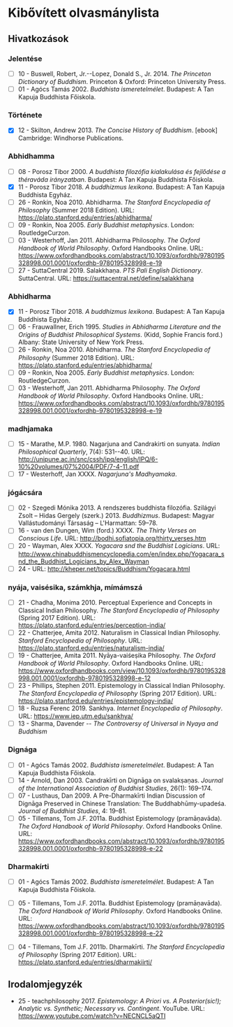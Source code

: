 # Kibővített olvasmánylista

## Hivatkozások

### Jelentése
- [ ] 10 - Buswell, Robert, Jr.--Lopez, Donald S., Jr. 2014. *The Princeton Dictionary of Buddhism*. Princeton & Oxford: Princeton University Press.
- [ ] 01 - Agócs Tamás 2002. *Buddhista ismeretelmélet*. Budapest: A Tan Kapuja Buddhista Főiskola.

### Története
- [x] 12 - Skilton, Andrew 2013. *The Concise History of Buddhism*. [ebook] Cambridge: Windhorse Publications.

### Abhidhamma
- [ ] 08 - Porosz Tibor 2000. *A buddhista filozófia kialakulása és fejlődése a théraváda irányzatban*. Budapest: A Tan Kapuja Buddhista Főiskola.
- [x] 11 - Porosz Tibor 2018. *A buddhizmus lexikona*. Budapest: A Tan Kapuja Buddhista Egyház.
- [ ] 26 - Ronkin, Noa 2010. Abhidharma. *The Stanford Encyclopedia of Philosophy* (Summer 2018 Edition). URL: https://plato.stanford.edu/entries/abhidharma/
- [ ] 09 - Ronkin, Noa 2005. *Early Buddhist metaphysics*. London: RoutledgeCurzon.
- [ ] 03 - Westerhoff, Jan 2011. Abhidharma Philosophy. *The Oxford Handbook of World Philosophy*. Oxford Handbooks Online. URL: https://www.oxfordhandbooks.com/abstract/10.1093/oxfordhb/9780195328998.001.0001/oxfordhb-9780195328998-e-19
- [ ] 27 - SuttaCentral 2019. Salakkhaṇa. *PTS Pali English Dictionary*. SuttaCentral. URL: https://suttacentral.net/define/salakkhaṇa

### Abhidharma
- [x] 11 - Porosz Tibor 2018. *A buddhizmus lexikona*. Budapest: A Tan Kapuja Buddhista Egyház.
- [ ] 06 - Frauwallner, Erich 1995. *Studies in Abhidharma Literature and the Origins of Buddhist Philosophical Systems*. (Kidd, Sophie Francis ford.) Albany: State University of New York Press.
- [ ] 26 - Ronkin, Noa 2010. Abhidharma. *The Stanford Encyclopedia of Philosophy* (Summer 2018 Edition). URL: https://plato.stanford.edu/entries/abhidharma/
- [ ] 09 - Ronkin, Noa 2005. *Early Buddhist metaphysics*. London: RoutledgeCurzon.
- [ ] 03 - Westerhoff, Jan 2011. Abhidharma Philosophy. *The Oxford Handbook of World Philosophy*. Oxford Handbooks Online. URL: https://www.oxfordhandbooks.com/abstract/10.1093/oxfordhb/9780195328998.001.0001/oxfordhb-9780195328998-e-19

### madhjamaka
- [ ] 15 - Marathe, M.P. 1980. Nagarjuna and Candrakirti on sunyata. *Indian Philosophical Quarterly*, 7(4): 531--40. URL: http://unipune.ac.in/snc/cssh/ipq/english/IPQ/6-10%20volumes/07%2004/PDF/7-4-11.pdf
- [ ] 17 - Westerhoff, Jan XXXX. *Nagarjuna's Madhyamaka*.

### jógácsára
- [ ] 02 - Szegedi Mónika 2013. A rendszeres buddhista filozófia. Szilágyi Zsolt – Hidas Gergely (szerk.) 2013. *Buddhizmus*. Budapest: Magyar Vallástudományi Társaság – L'Harmattan: 59–78. 
- [ ] 16 - van den Dungen, Wim (ford.) XXXX. *The Thirty Verses on Conscious Life*. URL: http://bodhi.sofiatopia.org/thirty_verses.htm
- [ ] 20 - Wayman, Alex XXXX. *Yogacara snd the Buddhist Logicians*. URL: http://www.chinabuddhismencyclopedia.com/en/index.php/Yogacara_snd_the_Buddhist_Logicians_by_Alex_Wayman
- [ ] 24 - URL: http://kheper.net/topics/Buddhism/Yogacara.html

### nyája, vaisésika, számkhja, mímámszá
- [ ] 21 - Chadha, Monima 2010. Perceptual Experience and Concepts in Classical Indian Philosophy. *The Stanford Encyclopedia of Philosophy* (Spring 2017 Edition). URL: https://plato.stanford.edu/entries/perception-india/
- [ ] 22 - Chatterjee, Amita 2012. Naturalism in Classical Indian Philosophy. *Stanford Encyclopedia of Philosophy*. URL: https://plato.stanford.edu/entries/naturalism-india/
- [ ] 19 - Chatterjee, Amita 2011. Nyāya-vaiśeṣika Philosophy. *The Oxford Handbook of World Philosophy*. Oxford Handbooks Online. URL: https://www.oxfordhandbooks.com/view/10.1093/oxfordhb/9780195328998.001.0001/oxfordhb-9780195328998-e-12
- [ ] 23 - Phillips, Stephen 2011. Epistemology in Classical Indian Philosophy. *The Stanford Encyclopedia of Philosophy* (Spring 2017 Edition). URL: https://plato.stanford.edu/entries/epistemology-india/
- [ ] 18 - Ruzsa Ferenc 2019. Sankhya. *Internet Encyclopedia of Philosophy*. URL: https://www.iep.utm.edu/sankhya/
- [ ] 13 - Sharma, Davender -- *The Controversy of Universal in Nyaya and Buddhism*

### Dignága
- [ ] 01 - Agócs Tamás 2002. *Buddhista ismeretelmélet*. Budapest: A Tan Kapuja Buddhista Főiskola.
- [ ] 14 - Arnold, Dan 2003. Candrakīrti on Dignāga on svalakṣaṇas. *Journal of the International Association of Buddhist Studies*, 26(1): 169–174.
- [ ] 07 - Lusthaus, Dan 2009. A Pre-Dharmakīrti Indian Discussion of Dignāga Preserved in Chinese Translation: The Buddhabhūmy-upadeśa. *Journal of Buddhist Studies*, 4: 19–81.
- [ ] 05 - Tillemans, Tom J.F. 2011a. Buddhist Epistemology (pramāṇavāda). *The Oxford Handbook of World Philosophy*. Oxford Handbooks Online. URL: https://www.oxfordhandbooks.com/abstract/10.1093/oxfordhb/9780195328998.001.0001/oxfordhb-9780195328998-e-22

### Dharmakírti
- [ ] 01 - Agócs Tamás 2002. *Buddhista ismeretelmélet*. Budapest: A Tan Kapuja Buddhista Főiskola.
- [ ] 05 - Tillemans, Tom J.F. 2011a. Buddhist Epistemology (pramāṇavāda). *The Oxford Handbook of World Philosophy*. Oxford Handbooks Online. URL: https://www.oxfordhandbooks.com/abstract/10.1093/oxfordhb/9780195328998.001.0001/oxfordhb-9780195328998-e-22
- [ ] 04 - Tillemans, Tom J.F. 2011b. Dharmakīrti. *The Stanford Encyclopedia of Philosophy* (Spring 2017 Edition). URL: https://plato.stanford.edu/entries/dharmakiirti/




## Irodalomjegyzék

- 25 - teachphilosophy 2017. *Epistemology: A Priori vs. A Posterior(sic!); Analytic vs. Synthetic; Necessary vs. Contingent*. YouTube. URL: https://www.youtube.com/watch?v=NECNCL5aQTI

